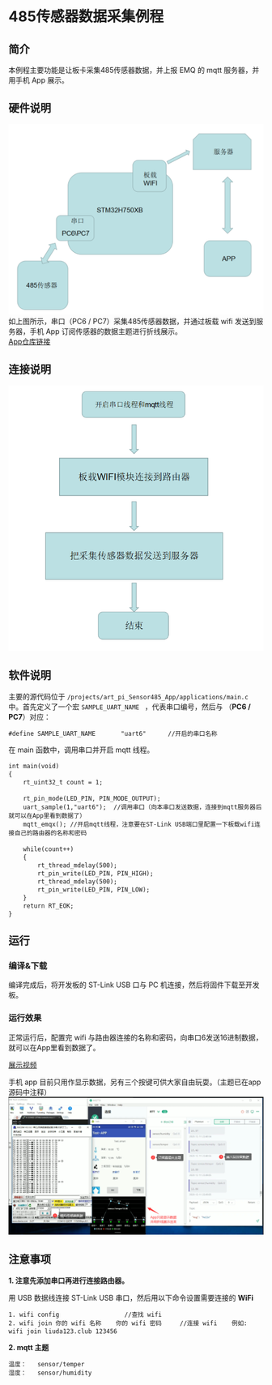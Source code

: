 # 485传感器数据采集例程

## 简介

本例程主要功能是让板卡采集485传感器数据，并上报 EMQ 的 mqtt 服务器，并用手机 App 展示。


## 硬件说明
![art-pi1](figures/art-pi1.png)
如上图所示，串口（PC6 / PC7）采集485传感器数据，并通过板载 wifi 发送到服务器，手机 App 订阅传感器的数据主题进行折线展示。  
[App仓库链接](https://github.com/NoobSmall/art_pi_485_App)

## 连接说明

![art-pi2](figures/art-pi2.png)

## 软件说明

主要的源代码位于 `/projects/art_pi_Sensor485_App/applications/main.c` 中。首先定义了一个宏 `SAMPLE_UART_NAME ` ，代表串口编号，然后与 （**PC6 / PC7**）对应：

```
#define SAMPLE_UART_NAME       "uart6"      //开启的串口名称
```

在 main 函数中，调用串口并开启 mqtt 线程。

```
int main(void)
{
    rt_uint32_t count = 1;

    rt_pin_mode(LED_PIN, PIN_MODE_OUTPUT);
    uart_sample(1,"uart6");  //调用串口（向本串口发送数据，连接到mqtt服务器后就可以在App里看到数据了）
    mqtt_emqx(); //开启mqtt线程，注意要在ST-Link USB端口里配置一下板载wifi连接自己的路由器的名称和密码

    while(count++)
    {
        rt_thread_mdelay(500);
        rt_pin_write(LED_PIN, PIN_HIGH);
        rt_thread_mdelay(500);
        rt_pin_write(LED_PIN, PIN_LOW);
    }
    return RT_EOK;
}
```



## 运行
### 编译&下载

编译完成后，将开发板的 ST-Link USB 口与 PC 机连接，然后将固件下载至开发板。

### 运行效果

正常运行后，配置完 wifi 与路由器连接的名称和密码，向串口6发送16进制数据，就可以在App里看到数据了。

[展示视频](https://www.bilibili.com/video/BV17T4y1M792)

手机 app 目前只用作显示数据，另有三个按键可供大家自由玩耍。（主题已在app源码中注释）
![art-pi1](figures/art-pi3.png)
## 注意事项

**1. 注意先添加串口再进行连接路由器。**

用 USB 数据线连接 ST-Link USB 串口，然后用以下命令设置需要连接的 **WiFi**  

```
1. wifi config     				//查找 wifi
2. wifi join 你的 wifi 名称    你的 wifi 密码	  //连接 wifi    例如: wifi join liuda123.club 123456
```



**2. mqtt 主题**
```
温度：   sensor/temper
湿度：   sensor/humidity
```
